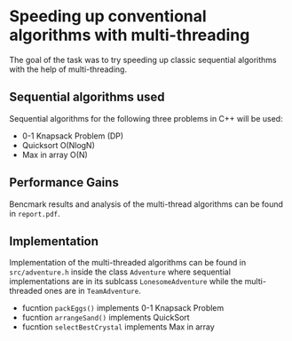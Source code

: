 # Speeding up conventional algorithms with multi-threading

The goal of the task was to try speeding up classic sequential algorithms with the help of multi-threading.

## Sequential algorithms used

Sequential algorithms for the following three problems in C++ will be used:
- 0-1 Knapsack Problem (DP) 
- Quicksort O(NlogN)
- Max in array O(N)

## Performance Gains

Bencmark results and analysis of the multi-thread algorithms can be found in `report.pdf`.

## Implementation

Implementation of the multi-threaded algorithms can be found in `src/adventure.h` inside the class `Adventure` where sequential implementations are in its sublcass `LonesomeAdventure` while the multi-threaded ones are in `TeamAdventure`.
- fucntion `packEggs()` implements 0-1 Knapsack Problem 
- fucntion `arrangeSand()` implements QuickSort
- fucntion `selectBestCrystal` implements Max in array




